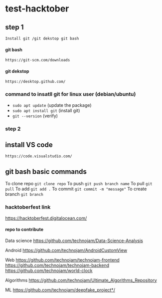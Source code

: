 # test-hacktober
## step 1
 `Install git /git dekstop git bash`
#### git bash
 `https://git-scm.com/downloads`
#### git dekstop
 `https://desktop.github.com/`
### command to insatll git for linux user (debian/ubuntu)
 * `sudo apt update` (update the package)
 * `sudo apt install git` (install git)
 * `git --version` (verify)
### step 2
## install VS code
`https://code.visualstudio.com/`

## git bash basic commands
To clone repo
`git clone repo`
To push
`git push branch name`
To pull
`git pull`
To add 
`git add .`
To commit 
`git commit -m "message"`
To create branch
`git branch`

### hacktoberfest link
https://hacktoberfest.digitalocean.com/

#### repo to contribute
Data science 
https://github.com/technojam/Data-Science-Analysis

Android
https://github.com/technojam/AndroidCustomView

Web
https://github.com/technojam/technojam-frontend
https://github.com/technojam/technojam-backend
https://github.com/technojam/world-clock

Algorithms
https://github.com/technojam/Ultimate_Algorithms_Repository

ML
https://github.com/technojam/deepfake_project*/
